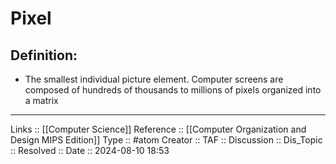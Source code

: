 # Pixel

## Definition:

- The smallest individual picture element. Computer screens are composed of hundreds of thousands to millions of pixels organized into a matrix
---
Links :: [[Computer Science]]
Reference ::  [[Computer Organization and Design MIPS Edition]]
Type :: #atom
Creator ::
TAF ::
Discussion ::
Dis_Topic :: 
Resolved ::
Date :: 2024-08-10 18:53
